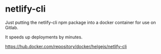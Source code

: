 # netlify-cli

Just putting the netlify-cli npm package into a docker container for use on Gitlab.

It speeds up deployments by minutes.

https://hub.docker.com/repository/docker/helgejs/netlify-cli
